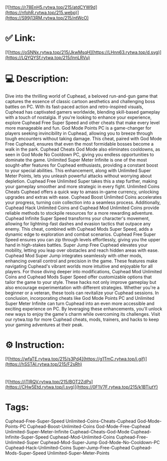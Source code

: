 [![https://r78EnH5.rytwa.top/215/atdCYW9d](https://nfohR.rytwa.top/215.webp)](https://S99j13RM.rytwa.top/215/ntWcO)
# ✅ Link:
[![https://oSNNx.rytwa.top/215/JkwMsqH](https://LHnn63.rytwa.top/d.svg)](https://LQYQYSf.rytwa.top/215/lnnLRVu)
# 💻 Description:
Dive into the thrilling world of Cuphead, a beloved run-and-gun game that captures the essence of classic cartoon aesthetics and challenging boss battles on PC. With its fast-paced action and retro-inspired visuals, Cuphead has captivated gamers worldwide, blending skill-based gameplay with a touch of nostalgia. If you're looking to enhance your experience, explore Cuphead Free Super Speed and other cheats that make every level more manageable and fun.
God Mode Points PC is a game-changer for players seeking invincibility in Cuphead, allowing you to breeze through tough encounters without taking damage. This cheat, paired with God Mode Free Cuphead, ensures that even the most formidable bosses become a walk in the park. Cuphead Cheats God Mode also eliminates cooldowns, as seen in God Mode No Cooldown PC, giving you endless opportunities to dominate the game.
Unlimited Super Meter Infinite is one of the most sought-after features for Cuphead enthusiasts, providing a constant boost to your special abilities. This enhancement, along with Unlimited Super Meter Points, lets you unleash powerful attacks without worrying about depletion. Cuphead Free Unlimited Super takes this a step further, making your gameplay smoother and more strategic in every fight.
Unlimited Coins Cheats Cuphead offers a quick way to amass in-game currency, unlocking upgrades and extras with ease. Cuphead Boost Unlimited Coins accelerates your progress, turning coin collection into a seamless process. Additionally, Cuphead Hack Unlimited Coins and Cuphead Mod Unlimited Coins provide reliable methods to stockpile resources for a more rewarding adventure.
Cuphead Infinite Super Speed transforms your character's movement, allowing for lightning-fast dashes and evasion tactics that outpace any enemy. This cheat, combined with Cuphead Mods Super Speed, adds a dynamic edge to exploration and combat scenarios. Cuphead Free Super Speed ensures you can zip through levels effortlessly, giving you the upper hand in high-stakes battles.
Super Jump Free Cuphead elevates your mobility, letting you leap over obstacles and reach hidden areas with ease. Cuphead Mod Super Jump integrates seamlessly with other mods, enhancing overall control and precision in the game. These features make navigating Cuphead's vibrant worlds more intuitive and enjoyable for all players.
For those diving deeper into modifications, Cuphead Mod Unlimited Coins and Cuphead Mods Super Speed offer customizable options that tailor the game to your style. These hacks not only improve gameplay but also encourage experimentation with different strategies. Whether you're a beginner or a veteran, these tools can revitalize your Cuphead sessions.
In conclusion, incorporating cheats like God Mode Points PC and Unlimited Super Meter Infinite can turn Cuphead into an even more accessible and exciting experience on PC. By leveraging these enhancements, you'll unlock new ways to enjoy the game's charm while overcoming its challenges. Visit our rytwa.top for more Cuphead cheats, mods, trainers, and hacks to keep your gaming adventures at their peak.

# ⚙️ Instruction:
[![https://wfaTE.rytwa.top/215/s3Pd4](https://g1TmC.rytwa.top/i.gif)](https://hSSTAI.rytwa.top/215/F2sRh)
#
[![https://jTIRQV.rytwa.top/215/BOT2ZdPs](https://CHw5Etd.rytwa.top/l.svg)](https://0F1V7F.rytwa.top/215/k1BTiutY)
# Tags:
Cuphead-Free-Super-Speed Unlimited-Coins-Cheats-Cuphead God-Mode-Points-PC Cuphead-Boost-Unlimited-Coins God-Mode-Free-Cuphead Unlimited-Super-Meter-Infinite Cuphead-Cheats-God-Mode Cuphead-Infinite-Super-Speed Cuphead-Mod-Unlimited-Coins Cuphead-Free-Unlimited-Super Cuphead-Mod-Super-Jump God-Mode-No-Cooldown-PC Cuphead-Hack-Unlimited-Coins Super-Jump-Free-Cuphead Cuphead-Mods-Super-Speed Unlimited-Super-Meter-Points





